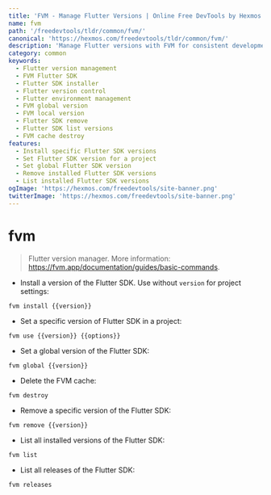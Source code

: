 ```yaml
---
title: 'FVM - Manage Flutter Versions | Online Free DevTools by Hexmos'
name: fvm
path: '/freedevtools/tldr/common/fvm/'
canonical: 'https://hexmos.com/freedevtools/tldr/common/fvm/'
description: 'Manage Flutter versions with FVM for consistent development environments. Quickly install, use, and remove specific Flutter SDK versions. Free online tool, no registration required.'
category: common
keywords:
  - Flutter version management
  - FVM Flutter SDK
  - Flutter SDK installer
  - Flutter version control
  - Flutter environment management
  - FVM global version
  - FVM local version
  - Flutter SDK remove
  - Flutter SDK list versions
  - FVM cache destroy
features:
  - Install specific Flutter SDK versions
  - Set Flutter SDK version for a project
  - Set global Flutter SDK version
  - Remove installed Flutter SDK versions
  - List installed Flutter SDK versions
ogImage: 'https://hexmos.com/freedevtools/site-banner.png'
twitterImage: 'https://hexmos.com/freedevtools/site-banner.png'
---
```


# fvm

> Flutter version manager.
> More information: <https://fvm.app/documentation/guides/basic-commands>.

- Install a version of the Flutter SDK. Use without `version` for project settings:

`fvm install {{version}}`

- Set a specific version of Flutter SDK in a project:

`fvm use {{version}} {{options}}`

- Set a global version of the Flutter SDK:

`fvm global {{version}}`

- Delete the FVM cache:

`fvm destroy`

- Remove a specific version of the Flutter SDK:

`fvm remove {{version}}`

- List all installed versions of the Flutter SDK:

`fvm list`

- List all releases of the Flutter SDK:

`fvm releases`
